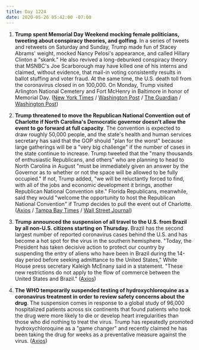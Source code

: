 ```yaml
---
title: Day 1224
date: 2020-05-26 05:42:00 -07:00
---
```


1. **Trump spent Memorial Day Weekend mocking female politicians, tweeting about conspiracy theories, and golfing**. In a series of tweets and retweets on Saturday and Sunday, Trump made fun of Stacey Abrams' weight, mocked Nancy Pelosi's appearance, and called Hillary Clinton a "skank." He also revived a long-debunked conspiracy theory that MSNBC's Joe Scarborough may have killed one of his interns and claimed, without evidence, that mail-in voting consistently results in ballot stuffing and voter fraud. At the same time, the U.S. death toll from the coronavirus closed in on 100,000. On Monday, Trump visited Arlington National Cemetery and Fort McHenry in Baltimore in honor of Memorial Day. ([New York Times](https://www.nytimes.com/2020/05/24/us/politics/trump-coronavirus-death-toll.html) / [Washington Post](https://www.washingtonpost.com/politics/on-weekend-dedicated-to-war-dead-trump-tweets-insults-promotes-baseless-claims-and-plays-golf/2020/05/24/a1a79876-9dc3-11ea-9590-1858a893bd59_story.html) / [The Guardian](https://www.theguardian.com/us-news/2020/may/25/donald-trump-twitter-coronavirus-golfing) / [Washington Post](https://www.washingtonpost.com/politics/florida-family-grieves-as-trump-spreads-debunked-conspiracy-theory-to-attack-msnbc-host/2020/05/24/8a0a45a6-9dcd-11ea-b5c9-570a91917d8d_story.html))

2. **Trump threatened to move the Republican National Convention out of Charlotte if North Carolina's Democratic governor doesn't allow the event to go forward at full capacity**. The convention is expected to draw roughly 50,000 people, and the state's health and human services secretary has said that the GOP should "plan for the worst" because large gatherings will be a "very big challenge" if the number of cases in the state continue to increase. Trump tweeted that the "many thousands of enthusiastic Republicans, and others" who are planning to head to North Carolina in August "must be immediately given an answer by the Governor as to whether or not the space will be allowed to be fully occupied." If not, Trump added, "we will be reluctantly forced to find, with all of the jobs and economic development it brings, another Republican National Convention site." Florida Republicans, meanwhile, said they would "welcome the opportunity to host the Republican National Convention" if Trump decides to pull the event out of Charlotte. ([Axios](https://www.axios.com/trump-tweets-move-republican-convention-north-carolina-3db42d62-e303-47f9-88f0-b3f1f6f24af3.html) / [Tampa Bay Times](https://www.tampabay.com/news/health/2020/05/25/could-trump-move-the-republican-convention-to-florida-the-state-gop-is-all-for-it/) / [Wall Street Journal](https://www.wsj.com/articles/trump-threatens-to-pull-republican-convention-from-north-carolina-11590421486))

3. **Trump announced the suspension of all travel to the U.S. from Brazil by all non-U.S. citizens starting on Thursday.** Brazil has the second largest number of reported coronavirus cases behind the U.S. and has become a hot spot for the virus in the southern hemisphere. "Today, the President has taken decisive action to protect our country by suspending the entry of aliens who have been in Brazil during the 14-day period before seeking admittance to the United States," White House press secretary Kaleigh McEnany said in a statement. "These new restrictions do not apply to the flow of commerce between the United States and Brazil." ([Axios](https://www.axios.com/travel-restrictions-brazil-f31a45bd-3bde-4dcb-91d3-8fa0dd4d9f44.html?stream=politics))

4. **The WHO temporarily suspended testing of hydroxychloroquine as a coronavirus treatment in order to review safety concerns about the drug**. The suspension comes in response to a global study of 96,000 hospitalized patients across six continents that found patients who took the drug were more likely to die or develop heart irregularities than those who did nothing to treat the virus. Trump has repeatedly promoted hydroxychloroquine as a "game changer" and recently claimed he has been taking the drug for weeks as a preventative measure against the virus. ([Axios](https://www.axios.com/world-health-organization-hydroxychloroquine-0467caef-f6ab-4ba8-8b72-8ea0b5fd06d7.html))